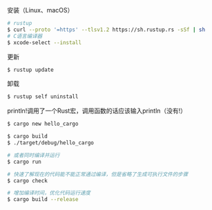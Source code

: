 安装（Linux、macOS）

```sh
# rustup
$ curl --proto '=https' --tlsv1.2 https://sh.rustup.rs -sSf | sh
# C语言编译器
$ xcode-select --install
```

更新

```sh
$ rustup update
```

卸载

```sh
$ rustup self uninstall
```

println!调用了一个Rust宏，调用函数的话应该输入println（没有!）

```sh
$ cargo new hello_cargo
```

```sh
$ cargo build
$ ./target/debug/hello_cargo

# 或者同时编译并运行
$ cargo run
```

```sh
# 快速了解现在的代码能不能正常通过编译，但是省略了生成可执行文件的步骤
$ cargo check
```

```sh
# 增加编译时间，优化代码运行速度
$ cargo build --release
```